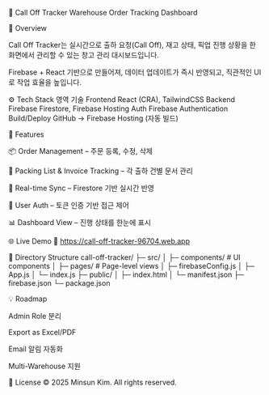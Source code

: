 🚚 Call Off Tracker
Warehouse Order Tracking Dashboard

🧭 Overview

Call Off Tracker는 실시간으로 출하 요청(Call Off), 재고 상태,
픽업 진행 상황을 한 화면에서 관리할 수 있는 창고 관리 대시보드입니다.

Firebase + React 기반으로 만들어져,
데이터 업데이트가 즉시 반영되고, 직관적인 UI로 작업 효율을 높입니다.

⚙️ Tech Stack
영역	기술
Frontend	React (CRA), TailwindCSS
Backend	Firebase Firestore, Firebase Hosting
Auth	Firebase Authentication
Build/Deploy	GitHub → Firebase Hosting (자동 빌드)

🚀 Features

📦 Order Management – 주문 등록, 수정, 삭제

🧾 Packing List & Invoice Tracking – 각 출하 건별 문서 관리

🔄 Real-time Sync – Firestore 기반 실시간 반영

🧍 User Auth – 토큰 인증 기반 접근 제어

📊 Dashboard View – 진행 상태를 한눈에 표시

🌐 Live Demo
🔗 https://call-off-tracker-96704.web.app

🧩 Directory Structure
call-off-tracker/
├─ src/
│  ├─ components/     # UI components
│  ├─ pages/          # Page-level views
│  ├─ firebaseConfig.js
│  ├─ App.js
│  └─ index.js
├─ public/
│  ├─ index.html
│  └─ manifest.json
├─ firebase.json
└─ package.json

💡 Roadmap

 Admin Role 분리

 Export as Excel/PDF

Email 알림 자동화

 Multi-Warehouse 지원


🪪 License
© 2025 Minsun Kim. All rights reserved.
